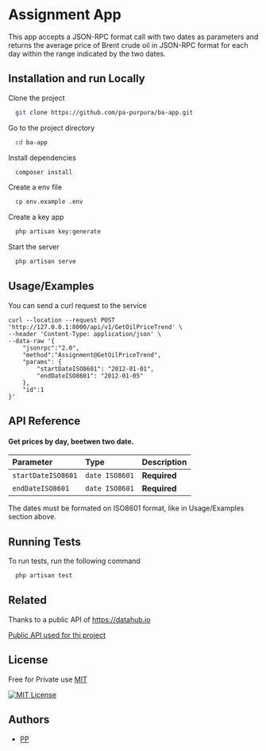 
# Assignment App

This app accepts a JSON-RPC format call with two dates as parameters and returns the average price of Brent crude oil in JSON-RPC format for each day within the range indicated by the two dates.


## Installation and run Locally

Clone the project

```bash
  git clone https://github.com/pa-purpura/ba-app.git
```

Go to the project directory

```bash
  cd ba-app
```

Install dependencies

```bash
  composer install
```

Create a env file

```bash
  cp env.example .env
```

Create a key app

```bash
  php artisan key:generate
```

Start the server

```bash
  php artisan serve
```


## Usage/Examples

You can send a curl request to the service
```
curl --location --request POST 'http://127.0.0.1:8000/api/v1/GetOilPriceTrend' \
--header 'Content-Type: application/json' \
--data-raw '{
	"jsonrpc":"2.0",
	"method":"Assignment@GetOilPriceTrend",
	"params": {
		"startDateISO8601": "2012-01-01",
		"endDateISO8601": "2012-01-05"
	},
	"id":1
}'
```


## API Reference

#### Get prices by day, beetwen two date.

| Parameter | Type     | Description                |
| :-------- | :------- | :------------------------- |
| `startDateISO8601` | `date ISO8601` | **Required** |
| `endDateISO8601` | `date ISO8601` | **Required** |

The dates must be formated on ISO8601 format, like in Usage/Examples section above.


## Running Tests

To run tests, run the following command

```bash
  php artisan test
```


## Related

Thanks to a public API of https://datahub.io

[Public API used for thi project](https://datahub.io/core/oil-prices/r/brent-day.json)


## License
Free for Private use 
[MIT](https://choosealicense.com/licenses/mit/)


[![MIT License](https://img.shields.io/badge/License-MIT-green.svg)](https://choosealicense.com/licenses/mit/)



## Authors

- [PP](https://pa-purpura.github.io/)

